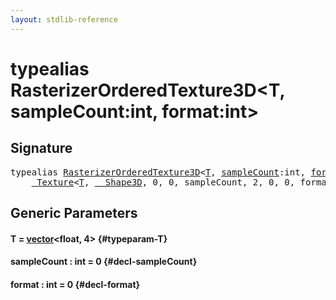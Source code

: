 ```yaml
---
layout: stdlib-reference
---
```


# typealias RasterizerOrderedTexture3D\<T, sampleCount:int, format:int\>

## Signature

<pre>
<span class='code_keyword'>typealias</span> <a href="/stdlib-reference/types/RasterizerOrderedTexture3D" class="code_type">RasterizerOrderedTexture3D</a>&lt;<a href="/stdlib-reference/types/RasterizerOrderedTexture3D#typeparam-T" class="code_type">T</a>, <a href="/stdlib-reference/types/RasterizerOrderedTexture3D#typeparam-sampleCount" class="code_var">sampleCount</a>:int, <a href="/stdlib-reference/types/RasterizerOrderedTexture3D#typeparam-format" class="code_var">format</a>:int&gt; = 
    <a href="/stdlib-reference/types/Texture/index" class="code_type">_Texture</a>&lt;<a href="/stdlib-reference/types/Texture/index#typeparam-T" class="code_type">T</a>, <a href="/stdlib-reference/types/Shape3D/index" class="code_type">__Shape3D</a>, 0, 0, sampleCount, 2, 0, 0, format&gt;;
</pre>

## Generic Parameters

#### T  = [vector](/stdlib-reference/types/vector/index)\<float, 4\> {#typeparam-T}
#### sampleCount  : int = 0 {#decl-sampleCount}
#### format  : int = 0 {#decl-format}

